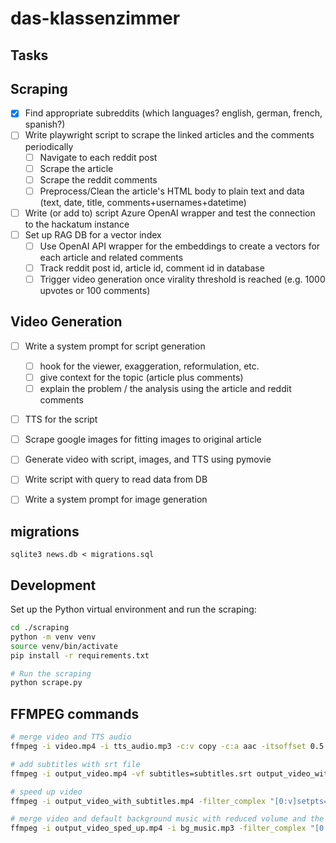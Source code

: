 # das-klassenzimmer

## Tasks

## Scraping

- [x] Find appropriate subreddits (which languages? english, german, french, spanish?)
- [ ] Write playwright script to scrape the linked articles and the comments periodically
  - [ ] Navigate to each reddit post
  - [ ] Scrape the article
  - [ ] Scrape the reddit comments
  - [ ] Preprocess/Clean the article's HTML body to plain text and data (text, date, title, comments+usernames+datetime)
- [ ] Write (or add to) script Azure OpenAI wrapper and test the connection to the hackatum instance
- [ ] Set up RAG DB for a vector index
  - [ ] Use OpenAI API wrapper for the embeddings to create a vectors for each article and related comments
  - [ ] Track reddit post id, article id, comment id in database
  - [ ] Trigger video generation once virality threshold is reached (e.g. 1000 upvotes or 100 comments)

## Video Generation

- [ ] Write a system prompt for script generation
  - [ ] hook for the viewer, exaggeration, reformulation, etc.
  - [ ] give context for the topic (article plus comments)
  - [ ] explain the problem / the analysis using the article and reddit comments
- [ ] TTS for the script
- [ ] Scrape google images for fitting images to original article
- [ ] Generate video with script, images, and TTS using pymovie

- [ ] Write script with query to read data from DB
- [ ] Write a system prompt for image generation

## migrations

```
sqlite3 news.db < migrations.sql
```

## Development

Set up the Python virtual environment and run the scraping:

```bash
cd ./scraping
python -m venv venv
source venv/bin/activate
pip install -r requirements.txt

# Run the scraping
python scrape.py
```

## FFMPEG commands

```bash
# merge video and TTS audio
ffmpeg -i video.mp4 -i tts_audio.mp3 -c:v copy -c:a aac -itsoffset 0.5 output_video.mp4

# add subtitles with srt file
ffmpeg -i output_video.mp4 -vf subtitles=subtitles.srt output_video_with_subtitles.mp4

# speed up video
ffmpeg -i output_video_with_subtitles.mp4 -filter_complex "[0:v]setpts=0.8*PTS[v];[0:a]atempo=1.25[a]" -map "[v]" -map "[a]" output_video_sped_up.mp4

# merge video and default background music with reduced volume and the -shortest option
ffmpeg -i output_video_sped_up.mp4 -i bg_music.mp3 -filter_complex "[0:a]volume=1[a1];[1:a]volume=0.05[a2];[a1][a2]amix=inputs=2[aout]" -map 0:v -map "[aout]" -c:v copy -c:a aac -ac 2 -shortest final_video.mp4
```
